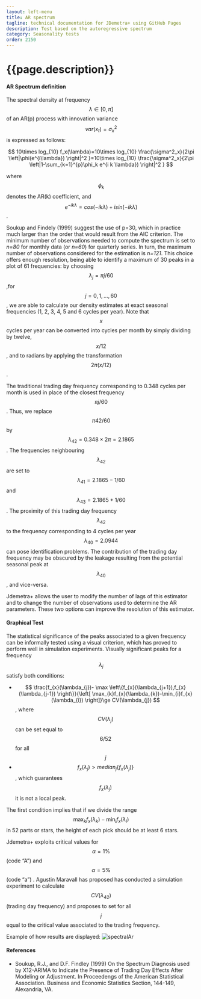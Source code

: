 ```yaml
---
layout: left-menu
title: AR spectrum
tagline: technical documentation for JDemetra+ using GitHub Pages
description: Test based on the autoregressive spectrum
category: Seasonality tests
order: 2150
---
```

# {{page.description}}

####  AR Spectrum definition

The spectral density at frequency $$\lambda \in [0,\pi]$$ of an AR(p) process with innovation variance $$ var(x_{t})=\sigma^2_x $$ is expressed as follows:

$$
 10\times log_{10} f_x(\lambda)=10\times log_{10} \frac{\sigma^2_x}{2\pi \left|\phi(e^{i\lambda}) \right|^2 }=10\times log_{10} \frac{\sigma^2_x}{2\pi \left|1-\sum_{k=1}^{p}\phi_k e^{i k \lambda}) \right|^2 }
$$

where $$ \phi_k $$ denotes the AR(k) coefficient, and $$ e^{-ik\lambda}=cos⁡(-ik\lambda)+i sin⁡(-ik\lambda)$$. 

Soukup and Findely (1999) suggest the use of p=30, which in practice much larger than the order that would result from the AIC criterion. 
The minimum number of observations needed to compute the spectrum is set to *n=80* for monthly data (or *n=60*) for quarterly series. 
In turn, the maximum number of observations considered for the estimation is *n=121*. This choice offers enough resolution, 
being able to identify a maximum of 30 peaks in a plot of 61 frequencies: by choosing $$ \lambda_j=\pi j/60 $$,for $$ j=0,1,…,60 $$, we are able to 
calculate our density estimates at exact seasonal frequencies (1, 2, 3, 4, 5 and 6 cycles per year). Note that $$x$$ cycles per year can be converted 
into cycles per month by simply dividing by twelve, $$x/12$$, and to radians by applying the transformation $$2\pi(x/12)$$.  

The traditional trading day frequency corresponding to 0.348 cycles per month is used in place of the closest frequency  $$\pi j/60$$. Thus, we replace $$\pi 42/60$$ 
by $$\lambda_{42}=0.348\times 2 \pi = 2.1865 $$. The frequencies neighbouring $$ \lambda_{42}$$ are set to  $$ \lambda_{41}= 2.1865-1/60 $$ and $$\lambda_{43}= 2.1865+1/60$$.
The proximity of this trading day frequency $$\lambda_{42}$$ to the frequency corresponding to 4 cycles per year $$\lambda_{40}=2.0944$$  can pose identification problems. 
The contribution of the trading day frequency may be obscured by the leakage resulting from the potential seasonal peak at $$\lambda_{40}$$, and vice-versa. 

Jdemetra+ allows the user to modify the number of lags of this estimator and to change the number of 
observations used to determine the AR parameters. These two options can improve the resolution of this estimator.

####  Graphical Test

The statistical significance of the peaks associated to a given frequency can be informally tested using a visual criterion, which has proved to perform well in 
simulation experiments. Visually significant peaks for a frequency $$\lambda_{j}$$ satisfy both conditions:

- $$ \frac{f_{x}(\lambda_{j})- \max \left\{f_{x}(\lambda_{j+1}),f_{x}(\lambda_{j-1}) \right\}}{\left[ \max_{k}f_{x}(\lambda_{k})-\min_{i}f_{x}(\lambda_{i}) \right]}\ge CV(\lambda_{j}) $$, where 
$$ CV(\lambda_{j})$$  can be set equal to $$6/52 $$ for all $$j$$
- $$ f_{x}(\lambda_{j})> median_{j} \left\{ f_{x}(\lambda_{j}) \right\}$$, which guarantees $$ f_{x}(\lambda_{j}) $$ it is not a local peak.

The first condition implies that if we divide the range $$\max_{k}f_{x}(\lambda_{k})-\min_{i}f_{x}(\lambda_{i})$$ in 52 parts or stars, the height of each pick should be at least 6 stars.

Jdemetra+ exploits critical values for $$ \alpha=1\%$$  (code “A”) and $$ \alpha=5\%$$    (code “a”) . Agustin Maravall has proposed has conducted a 
simulation experiment to calculate $$ CV(\lambda_{42}) $$ (trading day frequency) and proposes to set for all $$j$$ equal 
to the critical value associated to the trading frequency.  

Example of how results are displayed:
![spectralAr](https://palatej.github.io/pages/stats/tests/seasonality/images/spectrum.png)

####  References

- Soukup, R.J., and D.F. Findley (1999) On the Spectrum Diagnosis used by X12-ARIMA to Indicate the Presence of Trading Day Effects After Modeling or Adjustment. In Proceedengs of the American Statistical Association. Business and Economic Statistics Section, 144-149, Alexandria, VA.
